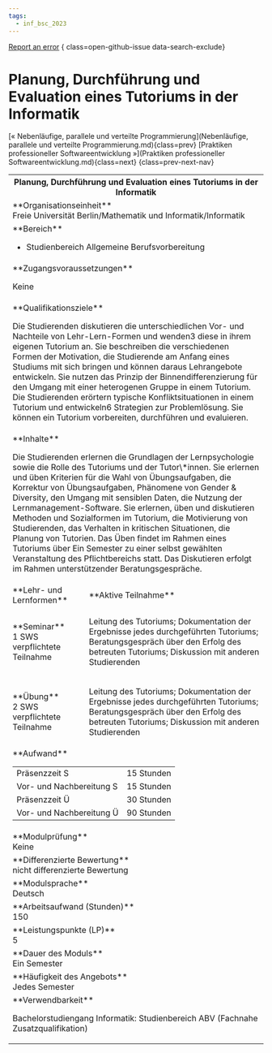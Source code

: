 ```yaml
---
tags:
  - inf_bsc_2023
---
```

[Report an error](https://github.com/SGSSGene/FUB-SUP/issues/new?title=Error%20in%20%22Planung%2C%20Durchf%C3%BChrung%20und%20Evaluation%20eines%20Tutoriums%20in%20der%20Informatik%22&body=There%20seems%20to%20be%20an%20error%20in%20module%20%22Planung%2C%20Durchf%C3%BChrung%20und%20Evaluation%20eines%20Tutoriums%20in%20der%20Informatik%22%2E%0A%0A%3CDescribe%20here%20a%20slightly%20more%20detailed%20description%20of%20what%20is%20wrong%3E&labels=bug)
{ class=open-github-issue data-search-exclude}

# Planung, Durchführung und Evaluation eines Tutoriums in der Informatik

[« Nebenläufige, parallele und verteilte Programmierung](Nebenläufige, parallele und verteilte Programmierung.md){class=prev}
[Praktiken professioneller Softwareentwicklung »](Praktiken professioneller Softwareentwicklung.md){class=next}
{class=prev-next-nav}

<table markdown id="moduledesc">
<tr markdown class="moduledesc_head"><th colspan="2">Planung, Durchführung und Evaluation eines Tutoriums in der Informatik </th></tr>
<tr markdown><td colspan="2">**Organisationseinheit**   <br>Freie Universität Berlin/Mathematik und Informatik/Informatik</td></tr>

<tr markdown><td colspan="2">**Bereich**<br>


- Studienbereich Allgemeine Berufsvorbereitung

</td></tr>

<tr markdown><td colspan="2">**Zugangsvoraussetzungen** <br>

Keine


</td></tr>
<tr markdown><td colspan="2">**Qualifikationsziele**    <br>

Die Studierenden diskutieren die unterschiedlichen Vor- und Nachteile von
Lehr-Lern-Formen und wenden3 diese in ihrem eigenen Tutorium an. Sie
beschreiben die verschiedenen Formen der Motivation, die Studierende am
Anfang eines Studiums mit sich bringen und können daraus Lehrangebote
entwickeln. Sie nutzen das Prinzip der Binnendifferenzierung für den Umgang
mit einer heterogenen Gruppe in einem Tutorium. Die Studierenden erörtern
typische Konfliktsituationen in einem Tutorium und entwickeln6 Strategien
zur Problemlösung. Sie können ein Tutorium vorbereiten, durchführen und
evaluieren.


</td></tr>
<tr markdown><td colspan="2">**Inhalte**                <br>

Die Studierenden erlernen die Grundlagen der Lernpsychologie sowie die Rolle
des Tutoriums und der Tutor\\*innen. Sie erlernen und üben Kriterien für die
Wahl von Übungsaufgaben, die Korrektur von Übungsaufgaben, Phänomene von
Gender & Diversity, den Umgang mit sensiblen Daten, die Nutzung der
Lernmanagement-Software. Sie erlernen, üben und diskutieren Methoden und
Sozialformen im Tutorium, die Motivierung von Studierenden, das Verhalten in
kritischen Situationen, die Planung von Tutorien. Das Üben findet im Rahmen
eines Tutoriums über Ein Semester zu einer selbst gewählten Veranstaltung
des Pflichtbereichs statt. Das Diskutieren erfolgt im Rahmen unterstützender
Beratungsgespräche.


</td></tr>

<tr markdown><td>**Lehr- und Lernformen**</td><td>**Aktive Teilnahme**</td></tr>
<tr markdown><td> **Seminar** <br>1 SWS <br> verpflichtete Teilnahme</td><td>

Leitung des Tutoriums; Dokumentation der Ergebnisse jedes durchgeführten Tutoriums; Beratungsgespräch über den Erfolg des betreuten Tutoriums; Diskussion mit anderen Studierenden
</td></tr>
<tr markdown><td> **Übung** <br>2 SWS <br> verpflichtete Teilnahme</td><td>

Leitung des Tutoriums; Dokumentation der Ergebnisse jedes durchgeführten Tutoriums; Beratungsgespräch über den Erfolg des betreuten Tutoriums; Diskussion mit anderen Studierenden
</td></tr>
<tr markdown><td colspan="2">**Aufwand**                <br>
<table class="aufwand_table">
<tr><td>Präsenzzeit S</td><td>15 Stunden</td></tr>
<tr><td>Vor- und Nachbereitung S</td><td>15 Stunden</td></tr>
<tr><td>Präsenzzeit Ü</td><td>30 Stunden</td></tr>
<tr><td>Vor- und Nachbereitung Ü</td><td>90 Stunden</td></tr>
</table>

</td></tr>
<tr markdown><td colspan="2">**Modulprüfung**             <br>Keine


</td></tr>
<tr markdown><td colspan="2">**Differenzierte Bewertung** <br>nicht differenzierte Bewertung

</td></tr>
<tr markdown><td colspan="2">**Modulsprache**             <br>Deutsch</td></tr>
<tr markdown><td colspan="2">**Arbeitsaufwand (Stunden)** <br>150</td></tr>
<tr markdown><td colspan="2">**Leistungspunkte (LP)**     <br>5</td></tr>
<tr markdown><td colspan="2">**Dauer des Moduls**         <br>Ein Semester</td></tr>
<tr markdown><td colspan="2">**Häufigkeit des Angebots**  <br>Jedes Semester</td></tr>
<tr markdown><td colspan="2">**Verwendbarkeit**           <br>

Bachelorstudiengang Informatik: Studienbereich ABV (Fachnahe
Zusatzqualifikation)


</td></tr>

</table>
